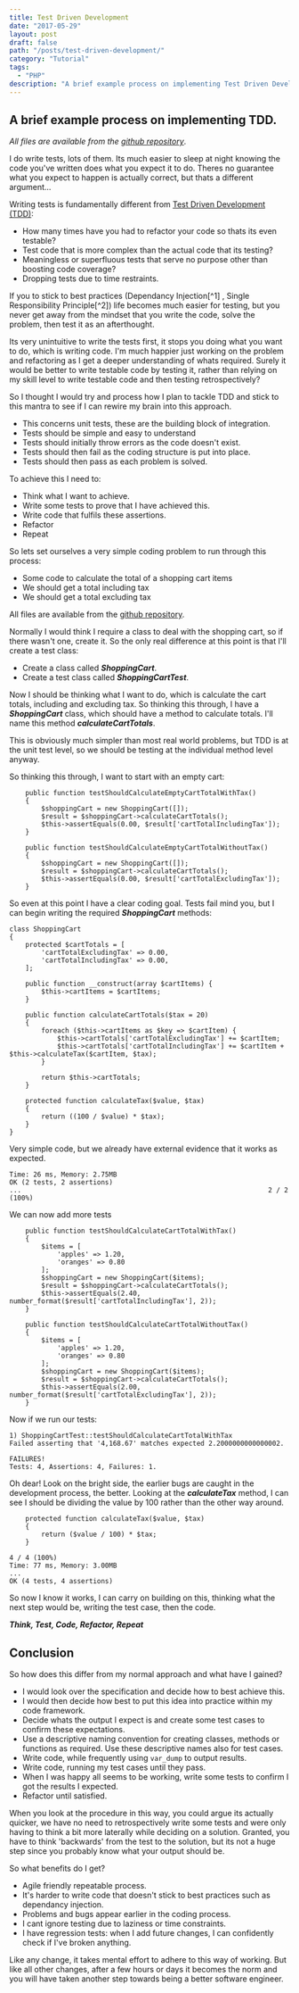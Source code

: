```yaml
---
title: Test Driven Development
date: "2017-05-29"
layout: post
draft: false
path: "/posts/test-driven-development/"
category: "Tutorial"
tags:
  - "PHP"
description: "A brief example process on implementing Test Driven Development"
---
```


## A brief example process on implementing TDD.

*<i class="fa fa-github" aria-hidden="true"></i> All files are available from the <a href="https://github.com/johnmccuk/test-driven-development-example" target="_blank">github repository</a>*.

I do write tests, lots of them. Its much easier to sleep at night knowing the code you've written does what you expect it to do. Theres no guarantee what you expect to happen is actually correct, but thats a different argument...

Writing tests is fundamentally different from [Test Driven Development (TDD)](http://www.agiledata.org/essays/tdd.html): 

* How many times have you had to refactor your code so thats its even testable?
* Test code that is more complex than the actual code that its testing? 
* Meaningless or superfluous tests that serve no purpose other than boosting code coverage? 
* Dropping tests due to time restraints.

If you to stick to best practices (Dependancy Injection[^1] , Single Responsibility Principle[^2]) life becomes much easier for testing, but you never get away from the mindset that you write the code, solve the problem, then test it as an afterthought.

Its very unintuitive to write the tests first, it stops you doing what you want to do, which is writing code. I'm much happier just working on the problem and refactoring as I get a deeper understanding of whats required. Surely it would be better to write testable code by testing it, rather than relying on my skill level to write testable code and then testing retrospectively? 

So I thought I would try and process how I plan to tackle TDD and stick to this mantra to see if I can rewire my brain into this approach.

* This concerns unit tests, these are the building block of integration.
* Tests should be simple and easy to understand
* Tests should initially throw errors as the code doesn't exist.
* Tests should then fail as the coding structure is put into place.
* Tests should then pass as each problem is solved.

To achieve this I need to:

* Think what I want to achieve.
* Write some tests to prove that I have achieved this.
* Write code that fulfils these assertions.
* Refactor
* Repeat

So lets set ourselves a very simple coding problem to run through this process:

* Some code to calculate the total of a shopping cart items
* We should get a total including tax
* We should get a total excluding tax

All files are available from the <a href="https://github.com/johnmccuk/test-driven-development-example" target="_blank">github repository</a>.

Normally I would think I require a class to deal with the shopping cart, so if there wasn't one, create it. So the only real difference at this point is that I'll create a test class:

* Create a class called ***ShoppingCart***.
* Create a test class called ***ShoppingCartTest***.

Now I should be thinking what I want to do, which is calculate the cart totals, including and excluding tax. So thinking this through, I have a ***ShoppingCart*** class, which should have a method to calculate totals. I'll name this method ***calculateCartTotals***.

This is obviously much simpler than most real world problems, but TDD is at the unit test level, so we should be testing at the individual method level anyway.

So thinking this through, I want to start with an empty cart:

```
    public function testShouldCalculateEmptyCartTotalWithTax()
    {
        $shoppingCart = new ShoppingCart([]);
        $result = $shoppingCart->calculateCartTotals();
        $this->assertEquals(0.00, $result['cartTotalIncludingTax']);
    }

    public function testShouldCalculateEmptyCartTotalWithoutTax()
    {
        $shoppingCart = new ShoppingCart([]); 
        $result = $shoppingCart->calculateCartTotals();
        $this->assertEquals(0.00, $result['cartTotalExcludingTax']);  
    }
```

So even at this point I have a clear coding goal. Tests fail mind you, but I can begin writing the required ***ShoppingCart*** methods:

```
class ShoppingCart
{
    protected $cartTotals = [
        'cartTotalExcludingTax' => 0.00,
        'cartTotalIncludingTax' => 0.00,     
    ];

    public function __construct(array $cartItems) {
        $this->cartItems = $cartItems;
    }

    public function calculateCartTotals($tax = 20)
    {
        foreach ($this->cartItems as $key => $cartItem) {
            $this->cartTotals['cartTotalExcludingTax'] += $cartItem;
            $this->cartTotals['cartTotalIncludingTax'] += $cartItem + $this->calculateTax($cartItem, $tax);
        }

        return $this->cartTotals;
    }

    protected function calculateTax($value, $tax)
    {
        return ((100 / $value) * $tax);
    }
}
```

Very simple code, but we already have external evidence that it works as expected.

```
Time: 26 ms, Memory: 2.75MB
OK (2 tests, 2 assertions)
...                                                              2 / 2 (100%)
```

We can now add more tests

```
    public function testShouldCalculateCartTotalWithTax()
    {
        $items = [
            'apples' => 1.20,
            'oranges' => 0.80
        ];
        $shoppingCart = new ShoppingCart($items);
        $result = $shoppingCart->calculateCartTotals();
        $this->assertEquals(2.40, number_format($result['cartTotalIncludingTax'], 2));
    }

    public function testShouldCalculateCartTotalWithoutTax()
    {
        $items = [
            'apples' => 1.20,
            'oranges' => 0.80
        ];  
        $shoppingCart = new ShoppingCart($items); 
        $result = $shoppingCart->calculateCartTotals();
        $this->assertEquals(2.00, number_format($result['cartTotalExcludingTax'], 2));  
    }
```

Now if we run our tests:

```
1) ShoppingCartTest::testShouldCalculateCartTotalWithTax
Failed asserting that '4,168.67' matches expected 2.2000000000000002.

FAILURES!
Tests: 4, Assertions: 4, Failures: 1.
```

Oh dear! Look on the bright side, the earlier bugs are caught in the development process, the better. Looking at the ***calculateTax*** method, I can see I should be dividing the value by 100 rather than the other way around.
```
    protected function calculateTax($value, $tax)
    {
        return ($value / 100) * $tax;
    }
```

```
4 / 4 (100%)
Time: 77 ms, Memory: 3.00MB
...
OK (4 tests, 4 assertions)
```

So now I know it works, I can carry on building on this, thinking what the next step would be, writing the test case, then the code.

***Think, Test, Code, Refactor, Repeat***

## Conclusion

So how does this differ from my normal approach and what have I gained?

* I would look over the specification and decide how to best achieve this.
* I would then decide how best to put this idea into practice within my code framework.
* Decide whats the output I expect is and create some test cases to confirm these expectations.
* Use a descriptive naming convention for creating classes, methods or functions as required. Use these descriptive names also for test cases.
* Write code, while frequently using `var_dump` to output results.
* Write code, running my test cases until they pass.
* When I was happy all seems to be working, write some tests to confirm I got the results I expected.
* Refactor until satisfied.
 
When you look at the procedure in this way, you could argue its actually quicker, we have no need to retrospectively write some tests and were only having to think a bit more laterally while deciding on a solution. Granted, you have to think 'backwards' from the test to the solution, but its not a huge step since you probably know what your output should be.

So what benefits do I get?

* Agile friendly repeatable process.
* It's harder to write code that doesn't stick to best practices such as dependancy injection.
* Problems and bugs appear earlier in the coding process. 
* I cant ignore testing due to laziness or time constraints.
* I have regression tests: when I add future changes, I can confidently check if I've broken anything.

Like any change, it takes mental effort to adhere to this way of working. But like all other changes, after a few hours or days it becomes the norm and you will have taken another step towards being a better software engineer.
